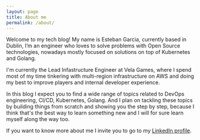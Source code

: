 ```yaml
---
layout: page
title: About me
permalink: /about/
---
```


Welcome to my tech blog! My name is Esteban Garcia, currently based in Dublin, I’m an engineer who loves to solve problems with Open Source technologies, nowadays mostly focused on solutions on top of Kubernetes and Golang.

I'm currently the Lead Infastructure Engineer at Vela Games, where I spend most of my time tinkering with multi-region infrastructure on AWS and doing my best to improve players and internal developer experience.

In this blog I expect you to find a wide range of topics related to DevOps engineering, CI/CD, Kubernetes, Golang. And I plan on tackling these topics by building things from scratch and showing you the step by step, because I think that's the best way to learn something new and I will for sure learn myself along the way too.

If you want to know more about me I invite you to go to my [LinkedIn profile](https://www.linkedin.com/in/esteban-garcia-ba57b325/).
